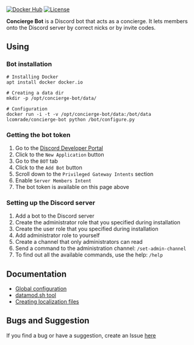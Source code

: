 [![Docker Hub](https://img.shields.io/docker/v/lcomrade/concierge-bot?sort=date&style=flat-square)](https://hub.docker.com/r/lcomrade/concierge-bot)
[![License](https://img.shields.io/github/license/lcomrade/concierge-bot?style=flat-square)](https://github.com/lcomrade/concierge-bot/blob/main/LICENSE)

**Concierge Bot** is a Discord bot that acts as a concierge.
It lets members onto the Discord server by correct nicks or by invite codes.

## Using
### Bot installation
```
# Installing Docker
apt install docker docker.io

# Creating a data dir
mkdir -p /opt/concierge-bot/data/

# Configuration
docker run -i -t -v /opt/concierge-bot/data:/bot/data lcomrade/concierge-bot python /bot/configure.py
```

### Getting the bot token
1. Go to the [Discord Developer Portal](https://discord.com/developers/applications)
2. Click to the `New Application` button
3. Go to the `BOT` tab
4. Click to the `Add Bot` button
5. Scroll down to the `Privileged Gateway Intents` section
6. Enable `Server Members Intent`
7. The bot token is available on this page above

### Setting up the Discord server
1. Add a bot to the Discord server
2. Create the administrator role that you specified during installation
3. Create the user role that you specified during installation
4. Add administrator role to yourself
5. Create a channel that only administrators can read
6. Send a command to the administration channel: `/set-admin-channel`
7. To find out all the available commands, use the help: `/help`

## Documentation
- [Global configuration](https://github.com/lcomrade/concierge-bot/blob/main/docs/global_configuration.md)
- [datamod.sh tool](https://github.com/lcomrade/concierge-bot/blob/main/docs/datamod_tool.md)
- [Creating localization files](https://github.com/lcomrade/concierge-bot/blob/main/docs/create_locale.md)

## Bugs and Suggestion
If you find a bug or have a suggestion, create an Issue [here](https://github.com/lcomrade/concierge-bot/issues)
